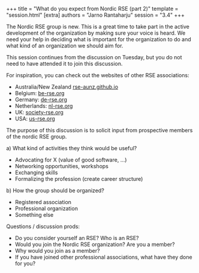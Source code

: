 +++
title = "What do you expect from Nordic RSE (part 2)"
template = "session.html"
[extra]
authors = "Jarno Rantaharju"
session = "3.4"
+++


The Nordic RSE group is new. This is a great time to take part in the 
active development of the organization by making sure your voice is heard.
We need your help in deciding what is important for the organization to do
and what kind of an organization we should aim for.

This session continues from the discussion on Tuesday, but you do not
need to have attended it to join this discussion.

For inspiration, you can check out the websites of other RSE associations:
 - Australia/New Zealand [rse-aunz.github.io](http://rse-aunz.github.io/)
 - Belgium: [be-rse.org](http://be-rse.org)
 - Germany: [de-rse.org](http://de-rse.org)
 - Netherlands: [nl-rse.org](http://nl-rse.org)
 - UK: [society-rse.org](http://society-rse.org)
 - USA: [us-rse.org](http://us-rse.org)


The purpose of this discussion is to solicit input from prospective members
of the nordic RSE group.

 a) What kind of activities they think would be useful?
  - Advocating for X (value of good software, ...)
  - Networking opportunities, workshops
  - Exchanging skills
  - Formalizing the profession (create career structure)

 b) How the group should be organized?
  - Registered association
  - Professional organization
  - Something else

Questions / discussion prods:
 - Do you consider yourself an RSE? Who is an RSE?
 - Would you join the Nordic RSE organization? Are you a member?
 - Why would you join as a member?
 - If you have joined other professional associations, what have they done for you?







